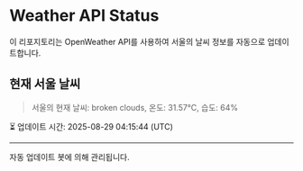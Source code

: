 
# Weather API Status

이 리포지토리는 OpenWeather API를 사용하여 서울의 날씨 정보를 자동으로 업데이트합니다.

## 현재 서울 날씨
> 서울의 현재 날씨: broken clouds, 온도: 31.57°C, 습도: 64%

⏳ 업데이트 시간: 2025-08-29 04:15:44 (UTC)

---
자동 업데이트 봇에 의해 관리됩니다.
